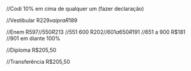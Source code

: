//Codi 10% em cima de qualquer um (fazer declaração)

//Vestibular R$229 vai pra R$189

//Enem R$597 
//550 R$213
//551 600 R$202
//601 a 650 R$191
//651 a 900 R$181
//901 em diante 100%

//Diploma R$205,50

//Transferência R$205,50
